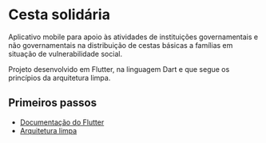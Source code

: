 # Cesta solidária

Aplicativo mobile para apoio às atividades de instituições governamentais e não governamentais na distribuição de cestas básicas a famílias em situação de vulnerabilidade social.

Projeto desenvolvido em Flutter, na linguagem Dart e que segue os princípios da arquitetura limpa.

## Primeiros passos

- [Documentação do Flutter](https://flutter.dev/docs)
- [Arquitetura limpa](https://blog.cleancoder.com/uncle-bob/2012/08/13/the-clean-architecture.html)
